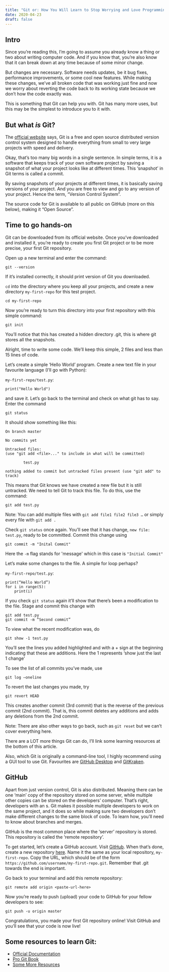 ```yaml
---
title: "Git or: How You Will Learn to Stop Worrying and Love Programming"
date: 2020-04-23
draft: false
---
```


## Intro

Since you’re reading this, I’m going to assume you already know a thing or two about writing computer code. And if you know that, you’re also know that it can break down at any time because of some minor change. 

But changes are necessary. Software needs updates, be it bug fixes, performance improvements, or some cool new features. While making these changes, we’ve all broken code that was working just fine and now we worry about reverting the code back to its working state because we don’t how the code exactly was.

This is something that Git can help you with. Git has many more uses, but this may be the simplest to introduce you to it with.

## But what *is* Git?

The [official website](https://git-scm.com/) says, Git is a free and open source distributed version control system designed to handle everything from small to very large projects with speed and delivery.

Okay, that’s too many big words in a single sentence. In simple terms, it is a software that keeps track of your own software project by saving a snapshot of what your project looks like at different times. This ‘snapshot’ in Git terms is called a commit.

By saving snapshots of your projects at different times, it is basically saving versions of your project. And you are free to view and go to any version of your project. Hence the term, “Version Control System”.

The source code for Git is available to all public on GitHub (more on this below), making it “Open Source”.

## Time to go hands-on

Git can be downloaded from its official website. Once you’ve downloaded and installed it, you’re ready to create you first Git project or to be more precise, your first Git repository.

Open up a new terminal and enter the command: 
    
    git --version

If it’s installed correctly, it should print version of Git you downloaded.

`cd` into the directory where you keep all your projects, and create a new directory `my-first-repo` for this test project. 

    cd my-first-repo

Now you’re ready to turn this directory into your first repository with this simple command:

    git init

You’ll notice that this has created a hidden directory .git, this is where git stores all the snapshots.

Alright, time to write some code. We’ll keep this simple, 2 files and less than 15 lines of code.

Let’s create a simple ‘Hello World’ program. Create a new text file in your favourite language (I’ll go with Python):

`my-first-repo/test.py`:

    print("Hello World")

and save it. Let’s go back to the terminal and check on what git has to say. Enter the command

    git status

It should show something like this:

    On branch master

    No commits yet

    Untracked files:
    (use "git add <file>..." to include in what will be committed)

            test.py

    nothing added to commit but untracked files present (use "git add" to track)

This means that Git knows we have created a new file but it is still untracked. We need to tell Git to track this file. To do this, use the command:

    git add test.py

Note: 
You can add multiple files with `git add file1 file2 file3 …` or simply every file with `git add .`

Check `git status` once again. You'll see that it has change, `new file: test.py`, ready to be committed. Commit this change using

    git commit -m "Inital Commit"

Here the `-m` flag stands for 'message' which in this case is `"Initial Commit"`

Let’s make some changes to the file. A simple for loop perhaps?

`my-first-repo/test.py`:

    print(“Hello World”)
	for i in range(5):
		print(i)

If you check `git status` again it’ll show that there’s been a modification to the file. Stage and commit this change with

	git add test.py
    git commit -m “Second commit”

To view what the recent modification was, do

    git show -1 test.py

You’ll see the lines you added highlighted and with a + sign at the beginning indicating that these are additions. Here the 1 represents ‘show just the last 1 change’

To see the list of all commits you’ve made, use

    git log –oneline

To revert the last changes you made, try
	
    git revert HEAD

This creates another commit (3rd commit) that is the reverse of the previous commit (2nd commit). That is, this commit deletes any additions and adds any deletions from the 2nd commit.

Note: There are also other ways to go back, such as `git reset` but we can’t cover everything here.

There are a LOT more things Git can do, I’ll link some learning resources at the bottom of this article. 

Also, which Git is originally a command-line tool, I highly recommend using a GUI tool to use Git. Favourites are [GitHub Desktop]( https://desktop.github.com/) and [GitKraken]( https://www.gitkraken.com/).

## GitHub

Apart from just version control, Git is also distributed. Meaning there can be one ‘main’ copy of the repository stored on some server, while multiple other copies can be stored on the developers’ computer. That’s right, developers with an s. Git makes it possible multiple developers to work on the same project, and it does so while making sure two developers don’t make different changes to the same block of code. To learn how, you’ll need to know about branches and merges.

GitHub is the most common place where the ‘server’ repository is stored. This repository is called the ‘remote repository’.

To get started, let’s create a GitHub account. Visit [GitHub]( https://github.com/). When that’s done, create a new repository [here](https://github.com/new).  Name it the same as your local repository, `my-first-repo`. Copy the URL, which should be of the form `https://github.com/username/my-first-repo.git`. Remember that .git towards the end is important.

Go back to your terminal and add this remote repository:
    
    git remote add origin <paste-url-here>

Now you’re ready to push (upload) your code to GitHub for your fellow developers to see:
	
    git push -u origin master 

Congratulations, you made your first Git repository online! Visit GitHub and you’ll see that your code is now live!

## Some resources to learn Git:
-	[Official Documentation]( https://git-scm.com/doc)
-	[Pro Git Book](https://git-scm.com/book/en/v2)
-	[Some More Resources](https://try.github.io/)

